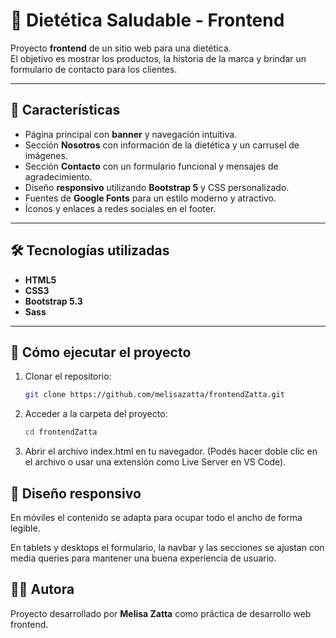 # 🌿 Dietética Saludable - Frontend

Proyecto **frontend** de un sitio web para una dietética.  
El objetivo es mostrar los productos, la historia de la marca y brindar un formulario de contacto para los clientes.

---

## 📌 Características

- Página principal con **banner** y navegación intuitiva.  
- Sección **Nosotros** con información de la dietética y un carrusel de imágenes.  
- Sección **Contacto** con un formulario funcional y mensajes de agradecimiento.  
- Diseño **responsivo** utilizando **Bootstrap 5** y CSS personalizado.  
- Fuentes de **Google Fonts** para un estilo moderno y atractivo.  
- Íconos y enlaces a redes sociales en el footer.  

---

## 🛠️ Tecnologías utilizadas

- **HTML5**  
- **CSS3**  
- **Bootstrap 5.3**  
- **Sass**  

---

## 🚀 Cómo ejecutar el proyecto

1. Clonar el repositorio:
   ```bash
   git clone https://github.com/melisazatta/frontendZatta.git

2. Acceder a la carpeta del proyecto:
   ```bash
   cd frontendZatta


3. Abrir el archivo index.html en tu navegador.
(Podés hacer doble clic en el archivo o usar una extensión como Live Server en VS Code).

## 📱 Diseño responsivo

En móviles el contenido se adapta para ocupar todo el ancho de forma legible.

En tablets y desktops el formulario, la navbar y las secciones se ajustan con media queries para mantener una buena experiencia de usuario.

## 👩‍💻 Autora

Proyecto desarrollado por **Melisa Zatta** como práctica de desarrollo web frontend.
